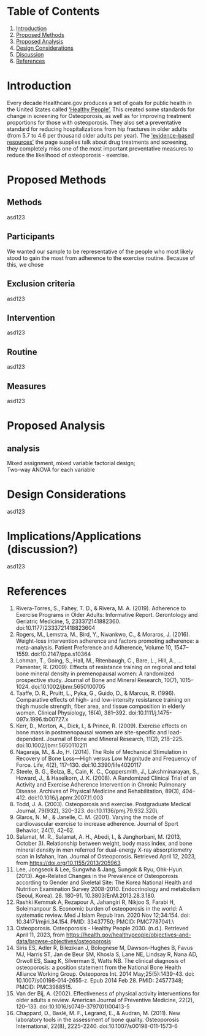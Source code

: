 # Table of Contents
1. [Introduction](#introduction)
1. [Proposed Methods](#methods)
1. [Proposed Analysis](#analysis)
1. [Design Considerations]()
1. [Discussion]()
1. [References](#references)




# Introduction
Every decade Healthcare.gov produces a set of goals for public health in the United States called <a href="https://health.gov/healthypeople">‘Healthy People’.</a> This created some standards for change in screening for Osteoporosis, as well as for improving treatment proportions for those with osteoporosis. They also set a preventative standard for reducing hospitalizations from hip fractures in older adults (from 5.7 to 4.6 per thousand older adults per year). The <a href="https://health.gov/healthypeople/objectives-and-data/browse-objectives/osteoporosis/reduce-hip-fractures-among-older-adults-o-02/evidence-based-resources">'evidence-based resources'</a> the page supplies talk about drug treatments and screening, they completely miss one of the most important preventative measures to reduce the likelihood of osteoporosis - exercise.


# Proposed Methods <a name="prop"></a>
## Methods
asd123
## Participants
We wanted our sample to be representative of the people who most likely stood to gain the most from adherence to the exercise routine. Because of this, we chose
## Exclusion criteria
asd123
## Intervention
asd123
## Routine
asd123
## Measures
asd123


# Proposed Analysis
## analysis
Mixed assignment, mixed variable factorial design;\
Two-way ANOVA for each variable


# Design Considerations
asd123

# Implications/Applications (discussion?)
asd123

# References
1. Rivera-Torres, S., Fahey, T. D., & Rivera, M. A. (2019). Adherence to Exercise Programs in Older Adults: Informative Report. Gerontology and Geriatric Medicine, 5, 233372141882360. doi:10.1177/2333721418823604
1. Rogers, M., Lemstra, M., Bird, Y., Nwankwo, C., & Moraros, J. (2016). Weight-loss intervention adherence and factors promoting adherence: a meta-analysis. Patient Preference and Adherence, Volume 10, 1547–1559. doi:10.2147/ppa.s10364
1. Lohman, T., Going, S., Hall, M., Ritenbaugh, C., Bare, L., Hill, A., … Pamenter, R. (2009). Effects of resistance training on regional and total bone mineral density in premenopausal women: A randomized prospective study. Journal of Bone and Mineral Research, 10(7), 1015–1024. doi:10.1002/jbmr.5650100705
1. Taaffe, D. R., Pruitt, L., Pyka, G., Guido, D., & Marcus, R. (1996). Comparative effects of high- and low-intensity resistance training on thigh muscle strength, fiber area, and tissue composition in elderly women. Clinical Physiology, 16(4), 381–392. doi:10.1111/j.1475-097x.1996.tb00727.x
1. Kerr, D., Morton, A., Dick, I., & Prince, R. (2009). Exercise effects on bone mass in postmenopausal women are site-specific and load-dependent. Journal of Bone and Mineral Research, 11(2), 218–225. doi:10.1002/jbmr.5650110211 
1. Nagaraja, M., & Jo, H. (2014). The Role of Mechanical Stimulation in Recovery of  Bone Loss—High versus Low Magnitude and  Frequency of Force. Life, 4(2), 117–130. doi:10.3390/life4020117
1. Steele, B. G., Belza, B., Cain, K. C., Coppersmith, J., Lakshminarayan, S., Howard, J., & Haselkorn, J. K. (2008). A Randomized Clinical Trial of an Activity and Exercise Adherence Intervention in Chronic Pulmonary Disease. Archives of Physical Medicine and Rehabilitation, 89(3), 404–412. doi:10.1016/j.apmr.2007.11.003
1. Todd, J. A. (2003). Osteoporosis and exercise. Postgraduate Medical Journal, 79(932), 320–323. doi:10.1136/pmj.79.932.320\
1. Glaros, N. M., & Janelle, C. M. (2001). Varying the mode of cardiovascular exercise to increase adherence. Journal of Sport Behavior, 24(1), 42–62.
1. Salamat, M. R., Salamat, A. H., Abedi, I., & Janghorbani, M. (2013, October 3). Relationship between weight, body mass index, and bone mineral density in men referred for dual-energy X-ray absorptiometry scan in Isfahan, Iran. Journal of Osteoporosis. Retrieved April 12, 2023, from https://doi.org/10.1155/2013/205963
1. Lee, Jongseok & Lee, Sungwha & Jang, Sungok & Ryu, Ohk-Hyun. (2013). Age-Related Changes in the Prevalence of Osteoporosis according to Gender and Skeletal Site: The Korea National Health and Nutrition Examination Survey 2008-2010. Endocrinology and metabolism (Seoul, Korea). 28. 180-91. 10.3803/EnM.2013.28.3.180.
1. Rashki Kemmak A, Rezapour A, Jahangiri R, Nikjoo S, Farabi H, Soleimanpour S. Economic burden of osteoporosis in the world: A systematic review. Med J Islam Repub Iran. 2020 Nov 12;34:154. doi: 10.34171/mjiri.34.154. PMID: 33437750; PMCID: PMC7787041.\
1. Osteoporosis. Osteoporosis - Healthy People 2030. (n.d.). Retrieved April 11, 2023, from https://health.gov/healthypeople/objectives-and-data/browse-objectives/osteoporosis
1. Siris ES, Adler R, Bilezikian J, Bolognese M, Dawson-Hughes B, Favus MJ, Harris ST, Jan de Beur SM, Khosla S, Lane NE, Lindsay R, Nana AD, Orwoll ES, Saag K, Silverman S, Watts NB. The clinical diagnosis of osteoporosis: a position statement from the National Bone Health Alliance Working Group. Osteoporos Int. 2014 May;25(5):1439-43. doi: 10.1007/s00198-014-2655-z. Epub 2014 Feb 28. PMID: 24577348; PMCID: PMC3988515.
1. Van der Bij, A. (2002). Effectiveness of physical activity interventions for older adults a review. American Journal of Preventive Medicine, 22(2), 120–133. doi:10.1016/s0749-3797(01)00413-5	
1. Chappard, D., Baslé, M. F., Legrand, E., & Audran, M. (2011). New laboratory tools in the assessment of bone quality. Osteoporosis International, 22(8), 2225–2240. doi:10.1007/s00198-011-1573-6

[ctrl shift v opens markdown view]: <> (kinda fire)
